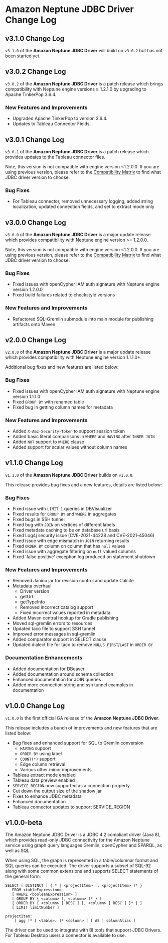 # Amazon Neptune JDBC Driver Change Log

## v3.1.0 Change Log

`v3.1.0` of the **Amazon Neptune JDBC Driver** will build on `v3.0.2` but has not been started yet.

## v3.0.2 Change Log

`v3.0.2` of the **Amazon Neptune JDBC Driver** is a patch release which brings compatibility with Neptune engine versions &ge; 1.2.1.0 by upgrading to Apache TinkerPop 3.6.4.

### New Features and Improvements

* Upgraded Apache TinkerPop to version 3.6.4.
* Updates to Tableau Connector Fields.

## v3.0.1 Change Log

`v3.0.1` of the **Amazon Neptune JDBC Driver** is a patch release which provides updates to the Tableau connector files. 

Note, this version is not compatible with engine version <1.2.0.0. If you are using previous version, please refer to the [Compatibility Matrix](README.md#compatibility-with-aws-neptune) to find what JDBC driver version to choose.

### Bug Fixes
* For Tableau connector, removed unnecessary logging, added string localization, updated connection fields, and set to extract mode only

## v3.0.0 Change Log

`v3.0.0` of the **Amazon Neptune JDBC Driver** is a major update release which provides compatibility with Neptune engine version >= 1.2.0.0. 

Note, this version is not compatible with engine version <1.2.0.0. If you are using previous version, please refer to the [Compatibility Matrix](README.md#compatibility-with-aws-neptune) to find what JDBC driver version to choose.

### Bug Fixes
* Fixed issues with openCypher IAM auth signature with Neptune engine version 1.2.0.0
* Fixed build failures related to checkstyle versions

### New Features and Improvements
* Refactored SQL-Gremlin submodule into main module for publishing artifacts onto Maven 

## v2.0.0 Change Log

`v2.0.0` of the **Amazon Neptune JDBC Driver** is a major update release which provides compatibility with Neptune engine version 1.1.1.0+.

Additional bug fixes and new features are listed below:

### Bug Fixes
* Fixed issues with openCypher IAM auth signature with Neptune engine version 1.1.1.0 
* Fixed `GROUP BY` with renamed table
* Fixed bug in getting column names for metadata
 
### New Features and Improvements
* Added `X-Amz-Security-Token` to support session token
* Added basic literal comparisons in `WHERE` and `HAVING` after `INNER JOIN`
* Added `NOT` support to `WHERE` clause
* Added support for scalar values without column names

## v1.1.0 Change Log

`v1.1.0` of the **Amazon Neptune JDBC Driver** builds on `v1.0.0`. 

This release provides bug fixes and a new features, details are listed below:

### Bug Fixes
* Fixed issue with `LIMIT 1` queries in DBVisualizer
* Fixed results for `GROUP BY` and `WHERE` in aggregates
* Fixed bugs in SSH tunnel
* Fixed bug with `JOIN` on vertices of different labels
* Fixed metadata caching to be on database url basis
* Fixed Log4j security issue (CVE-2021-44228 and CVE-2021-45046)
* Fixed issue with edge mismatch in `JOIN` returning results
* Fixed `ORDER BY` column on column that has `null` values
* Fixed issue with aggregate filtering on `null` valued columns
* Fixed 'false positive' exception log produced on statement shutdown

### New Features and Improvements
* Removed Janino jar for revision control and update Calcite
* Metadata overhaul
  * Driver version
  * getUrl
  * getTypeInfo
  * Removed incorrect catalog support
  * Fixed incorrect values reported in metadata
* Added Maven central hookup for Gradle publishing
* Moved sql-gremlin errors to resources
* Updated taco file to support SSH tunnel
* Improved error messages in sql-gremlin
* Added comparator support in SELECT clause
* Updated dialect file for taco to remove `NULLS FIRST`/`LAST` in `ORDER BY`

### Documentation Enhancements
* Added documentation for DBeaver
* Added documentation around schema collection
* Enhanced documentation for JOIN queries
* Added more connection string and ssh tunnel examples in documentation


## v1.0.0 Change Log

`v1.0.0` is the first official GA release of the **Amazon Neptune JDBC Driver**.

This release includes a bunch of improvements and new features that are listed below:

* Bug fixes and enhanced support for SQL to Gremlin conversion
    * `HAVING` support
    * `ORDER BY` using label
    * `COUNT(*)` support
    * Edge column retrieval
    * Various other minor improvements
* Tableau extract mode enabled
* Tableau data preview enabled
* `SERVICE_REGION` now supported as a connection property
* Cut down the output size of the shadow jar
* Fixes to enhance JDBC metadata
* Enhanced documentation
* Tableau connector updates to support SERVICE_REGION

## v1.0.0-beta

The Amazon Neptune JDBC Driver is a JDBC 4.2 compliant driver (Java 8), which provides read-only JDBC connectivity for the Amazon Neptune service using graph query languages Gremlin, openCypher and SPARQL, as well as SQL.

When using SQL, the graph is represented in a table/columnar format and SQL queries can be executed. The driver supports a subset of SQL-92 along with some common extensions and supports SELECT statements of the general form:

```
SELECT [ DISTINCT ] { * | <projectItem> [, <projectItem> ]* }
   FROM <tableExpression>
   [ WHERE <booleanExpression> ]
   [ GROUP BY { <column> [, <column> ]* } ]
   [ ORDER BY { <column> [ DESC ] [, <column> [ DESC ] ]* } ]
   [ LIMIT limitNumber ]

projectItem:
    [ agg ]* [ <table>. ]* <column> [ [ AS ] columnAlias ]
```

The driver can be used to integrate with BI tools that support JDBC Drivers. For Tableau Desktop users a connector is available to use.
